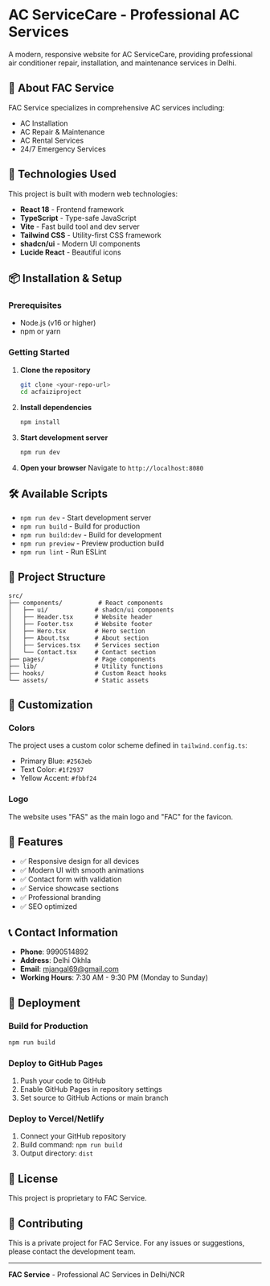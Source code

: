 # AC ServiceCare - Professional AC Services

A modern, responsive website for AC ServiceCare, providing professional air conditioner repair, installation, and maintenance services in Delhi.

## 🏢 About FAC Service

FAC Service specializes in comprehensive AC services including:
- AC Installation
- AC Repair & Maintenance
- AC Rental Services
- 24/7 Emergency Services

## 🚀 Technologies Used

This project is built with modern web technologies:

- **React 18** - Frontend framework
- **TypeScript** - Type-safe JavaScript
- **Vite** - Fast build tool and dev server
- **Tailwind CSS** - Utility-first CSS framework
- **shadcn/ui** - Modern UI components
- **Lucide React** - Beautiful icons

## 📦 Installation & Setup

### Prerequisites

- Node.js (v16 or higher)
- npm or yarn

### Getting Started

1. **Clone the repository**
   ```bash
   git clone <your-repo-url>
   cd acfaiziproject
   ```

2. **Install dependencies**
   ```bash
   npm install
   ```

3. **Start development server**
   ```bash
   npm run dev
   ```

4. **Open your browser**
   Navigate to `http://localhost:8080`

## 🛠️ Available Scripts

- `npm run dev` - Start development server
- `npm run build` - Build for production
- `npm run build:dev` - Build for development
- `npm run preview` - Preview production build
- `npm run lint` - Run ESLint

## 📁 Project Structure

```
src/
├── components/          # React components
│   ├── ui/             # shadcn/ui components
│   ├── Header.tsx      # Website header
│   ├── Footer.tsx      # Website footer
│   ├── Hero.tsx        # Hero section
│   ├── About.tsx       # About section
│   ├── Services.tsx    # Services section
│   └── Contact.tsx     # Contact section
├── pages/              # Page components
├── lib/                # Utility functions
├── hooks/              # Custom React hooks
└── assets/             # Static assets
```

## 🎨 Customization

### Colors
The project uses a custom color scheme defined in `tailwind.config.ts`:
- Primary Blue: `#2563eb`
- Text Color: `#1f2937`
- Yellow Accent: `#fbbf24`

### Logo
The website uses "FAS" as the main logo and "FAC" for the favicon.

## 📱 Features

- ✅ Responsive design for all devices
- ✅ Modern UI with smooth animations
- ✅ Contact form with validation
- ✅ Service showcase sections
- ✅ Professional branding
- ✅ SEO optimized

## 📞 Contact Information

- **Phone**: 9990514892
- **Address**: Delhi Okhla
- **Email**: mjangal69@gmail.com
- **Working Hours**: 7:30 AM - 9:30 PM (Monday to Sunday)

## 🚀 Deployment

### Build for Production
```bash
npm run build
```

### Deploy to GitHub Pages
1. Push your code to GitHub
2. Enable GitHub Pages in repository settings
3. Set source to GitHub Actions or main branch

### Deploy to Vercel/Netlify
1. Connect your GitHub repository
2. Build command: `npm run build`
3. Output directory: `dist`

## 📄 License

This project is proprietary to FAC Service.

## 🤝 Contributing

This is a private project for FAC Service. For any issues or suggestions, please contact the development team.

---

**FAC Service** - Professional AC Services in Delhi/NCR
